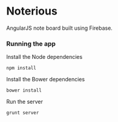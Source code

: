 Noterious 
=========

AngularJS note board built using Firebase.

### Running the app

Install the Node dependencies

    npm install

Install the Bower dependencies

    bower install

Run the server

    grunt server
